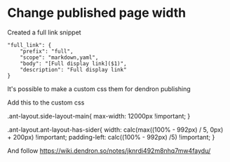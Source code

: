 

# Change published page width 


Created a full link snippet

	"full_link": {
		"prefix": "full",
		"scope": "markdown,yaml",
		"body": "[Full display link]($1)",
		"description": "Full display link"
	}


It's possible to make a custom css them for dendron publishing

Add this to the custom css

.ant-layout.side-layout-main{
    max-width: 12000px !important;
}

.ant-layout.ant-layout-has-sider{
    width: calc(max((100% - 992px) / 5, 0px) + 200px) !important;
    padding-left: calc((100% - 992px) /5) !important;
}

And follow https://wiki.dendron.so/notes/jknrdi492m8nhq7mw4faydu/

